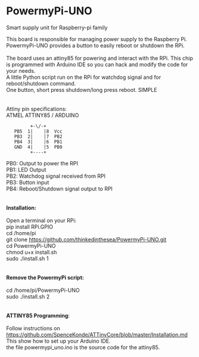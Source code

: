 # PowermyPi-UNO
Smart supply unit for Raspberry-pi family

This board is responsible for managing power supply to the Raspberry Pi.<br/>
PowermyPi-UNO provides a button to easily reboot or shutdown the RPi.<br/><br/>
The board uses an attiny85 for powering and interact with the RPi. This chip is programmed with Arduino IDE so you can hack and modify the code for your needs.<br/>
A little Python script run on the RPi for watchdog signal and for reboot/shutdown command.<br/>
One button, short press shutdown/long press reboot. SIMPLE<br/>
<br/><br/>
Attiny pin specifications:<br/>
 ATMEL ATTINY85 / ARDUINO<br/>

             +-\/-+
       PB5  1|    |8  Vcc
       PB3  2|    |7  PB2 
       PB4  3|    |6  PB1  
       GND  4|    |5  PB0 
             +----+
PB0: Output to power the RPI<br/>
PB1: LED Output<br/>
PB2: Watchdog signal received from RPI<br/>
PB3: Button input<br/>
PB4: Reboot/Shutdown signal output to RPI<br/>
<br/><br/>
**Installation:**<br/><br/>
Open a terminal on your RPi:<br/>
pip install RPi.GPIO<br/>
cd /home/pi<br/>
git clone https://github.com/thinkedinthesea/PowermyPi-UNO.git<br/>
cd PowermyPi-UNO<br/>
chmod u+x install.sh<br/>
sudo ./install.sh 1<br/><br/><br/>
**Remove the PowermyPi script:**<br/><br/>
cd /home/pi/PowermyPi-UNO<br/>
sudo ./install.sh 2<br/><br/><br/>
**ATTINY85 Programming**:<br/><br/>
Follow instructions on https://github.com/SpenceKonde/ATTinyCore/blob/master/Installation.md<br/>
This show how to set up your Arduino IDE.<br/>
the file powermypi_uno.ino is the source code for the attiny85.
